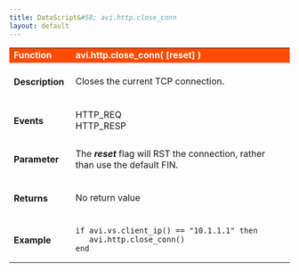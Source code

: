 ```yaml
---
title: DataScript&#58; avi.http.close_conn
layout: default
---
```

<table class="table table-hover"> 
 <tbody> 
  <tr bgcolor="ff4b00"> 
   <td width="100"><span style="color: white; font-size: medium;"><strong>Function</strong></span></td> 
   <td width="600"><span style="color: white;"><b>avi.http.close_conn( [reset] )</b></span></td> 
  </tr> 
  <tr> 
   <td width="100"> <h4><span id="Description"><strong>Description</strong></span></h4> </td> 
   <td width="600">Closes the current TCP connection.</td> 
  </tr> 
  <tr> 
   <td width="100"> <h4><span id="Events"><strong>Events</strong></span></h4> </td> 
   <td width="600">HTTP_REQ<br> HTTP_RESP</td> 
  </tr> 
  <tr> 
   <td width="100"> <h4><span id="Parameter"><strong>Parameter</strong></span></h4> </td> 
   <td width="600">The <strong><em>reset</em> </strong>flag will RST the connection, rather than use the default FIN.</td> 
  </tr> 
  <tr> 
   <td width="100"> <h4><span id="Returns"><strong>Returns</strong></span></h4> </td> 
   <td width="600">No return value</td> 
  </tr> 
  <tr> 
   <td width="100"> <h4><span id="Example"><strong>Example</strong></span></h4> </td> 
   <td width="600"> 
    <!-- Crayon Syntax Highlighter v2.7.1 --> <pre><code class="language-lua">if avi.vs.client_ip() == "10.1.1.1" then
   avi.http.close_conn()
end</code></pre> 
    <!-- [Format Time: 0.0015 seconds] --> </td> 
  </tr> 
 </tbody> 
</table>